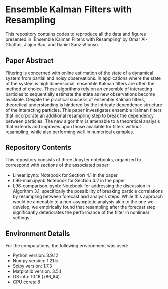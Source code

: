 # Ensemble Kalman Filters with Resampling
This repository contains codes to reproduce all the data and figures presented in 'Ensemble Kalman Filters with Resampling' by Omar Al-Ghattas, Jiajun Bao, and Daniel Sanz-Alonso.

## Paper Abstract
Filtering is concerned with online estimation of the state of a dynamical system from partial and noisy observations. In applications where the state of the system is high dimensional, ensemble Kalman filters are often the method of choice. These algorithms rely on an ensemble of interacting particles to sequentially estimate the state as new observations become available. Despite the practical success of ensemble Kalman filters, theoretical understanding is hindered by the intricate dependence structure of the interacting particles. This paper investigates ensemble Kalman filters that incorporate an additional resampling step to break the dependency between particles. The new algorithm is amenable to a theoretical analysis that extends and improves upon those available for filters without resampling, while also performing well in numerical examples.

## Repository Contents
This repository consists of three Jupyter notebooks, organized to correspond with sections of the associated paper:
- Linear.ipynb: Notebook for Section 4.1 in the paper 
- L96-main.ipynb Notebook for Section 4.2 in the paper 
- L96-comparison.ipynb: Notebook for addressing the discussion in Algorithm 3.1, specifically the possibility of breaking particle correlations by resampling between forecast and analysis steps. While this approach would be amenable to a non-asymptotic analysis akin to the one we develop, we empirically found that resampling after the forecast step significantly deteriorates the performance of the filter in nonlinear settings. 

## Environment Details
For the computations, the following environment was used:
- Python version:  3.9.12
- Numpy version:  1.21.5
- Scipy version:  1.7.3
- Matplotlib version:  3.5.1
- OS info:  10.16 (x86_64)
- CPU cores:  8
